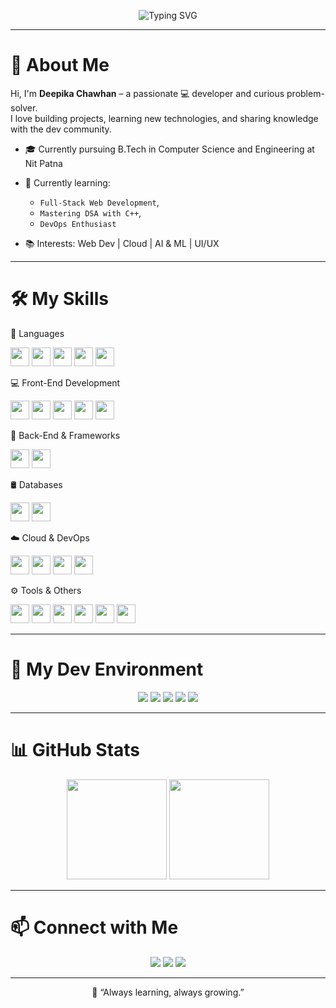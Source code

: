 <!-- Banner -->
<p align="center">
  <img src="https://readme-typing-svg.herokuapp.com?font=Fira+Code&duration=2500&pause=1000&color=36BCF7&width=435&lines=Hey!+I'm+Deepika+Chawhan+%F0%9F%91%8B;Tech+Enthusiast+%F0%9F%94%A5;Lifelong+Learner+%F0%9F%93%9A" alt="Typing SVG" />
</p>

---

# 👋 About Me

Hi, I'm **Deepika Chawhan** – a passionate 💻 developer and curious problem-solver.  
I love building projects, learning new technologies, and sharing knowledge with the dev community.

- 🎓 Currently pursuing B.Tech in Computer Science and Engineering at Nit Patna
- 🌱 Currently learning:
  - `Full-Stack Web Development`,
  - `Mastering DSA with C++`,
  - `DevOps Enthusiast`

- 📚 Interests: Web Dev | Cloud | AI & ML | UI/UX


---

# 🛠️ My Skills

🚀 Languages
<p align="left"> <img src="https://skillicons.dev/icons?i=python" width="30" /> <img src="https://skillicons.dev/icons?i=java" width="30" /> <img src="https://skillicons.dev/icons?i=cpp" width="30" /> <img src="https://skillicons.dev/icons?i=javascript" width="30" /> <img src="https://skillicons.dev/icons?i=typescript" width="30" /> </p>
💻 Front-End Development
<p align="left"> <img src="https://skillicons.dev/icons?i=html" width="30" /> <img src="https://skillicons.dev/icons?i=css" width="30" /> <img src="https://skillicons.dev/icons?i=react" width="30" /> <img src="https://skillicons.dev/icons?i=nextjs" width="30" /> <img src="https://skillicons.dev/icons?i=tailwind" width="30" /> </p>
🧠 Back-End & Frameworks
<p align="left"> <img src="https://skillicons.dev/icons?i=nodejs" width="30" /> <img src="https://skillicons.dev/icons?i=express" width="30" />  </p>
🛢️ Databases
<p align="left"> <img src="https://skillicons.dev/icons?i=mysql" width="30" /> <img src="https://skillicons.dev/icons?i=mongodb" width="30" />  </p>
☁️ Cloud & DevOps
<p align="left"> <img src="https://skillicons.dev/icons?i=aws" width="30" /> <img src="https://skillicons.dev/icons?i=docker" width="30" /> <img src="https://skillicons.dev/icons?i=vercel" width="30" /> <img src="https://skillicons.dev/icons?i=netlify" width="30" /> </p>
⚙️ Tools & Others
<p align="left"> <img src="https://skillicons.dev/icons?i=git" width="30" /> <img src="https://skillicons.dev/icons?i=github" width="30" /> <img src="https://skillicons.dev/icons?i=vscode" width="30" /> <img src="https://skillicons.dev/icons?i=linux" width="30" /> <img src="https://skillicons.dev/icons?i=figma" width="30" /> <img src="https://skillicons.dev/icons?i=postman" width="30" /> </p>


---


# 🧰 My Dev Environment

<p align="center">
  <img src="https://img.shields.io/badge/Editor-VS%20Code-007ACC?style=for-the-badge&logo=visual-studio-code&logoColor=white" />
  <img src="https://img.shields.io/badge/Terminal-Bash-4EAA25?style=for-the-badge&logo=gnu-bash&logoColor=white" />
  <img src="https://img.shields.io/badge/OS-Ubuntu-E95420?style=for-the-badge&logo=ubuntu&logoColor=white" />
  <img src="https://img.shields.io/badge/VersionControl-Git-F05032?style=for-the-badge&logo=git&logoColor=white" />
  <img src="https://img.shields.io/badge/Design-Figma-F24E1E?style=for-the-badge&logo=figma&logoColor=white" />
</p>

---

# 📊 GitHub Stats

<p align="center">
  <img src="https://github-readme-stats.vercel.app/api?username=Deepikachawhan&show_icons=true&theme=radical" height="160px"/>
  <img src="https://github-readme-streak-stats.herokuapp.com/?user=Deepikachawhan&theme=radical" height="160px"/>
</p>

---

# 📫 Connect with Me

<p align="center">
  <a href="mailto:chawhan.deepika@gmail.com"><img src="https://img.shields.io/badge/email-D14836?style=for-the-badge&logo=gmail&logoColor=white" /></a>
  <a href="https://linkedin.com/in/deepika-chawhan-bb0797256"><img src="https://img.shields.io/badge/LinkedIn-blue?style=for-the-badge&logo=linkedin&logoColor=white" /></a>
  <a href="https://github.com/Deepikachawhan"><img src="https://img.shields.io/badge/GitHub-100000?style=for-the-badge&logo=github&logoColor=white" /></a>
</p>

---

<p align="center">
  🧠 “Always learning, always growing.”
</p>
